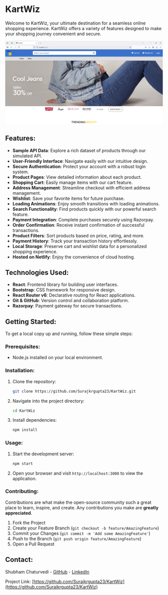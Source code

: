 

# KartWiz

Welcome to KartWiz, your ultimate destination for a seamless online shopping experience. KartWiz offers a variety of features designed to make your shopping journey convenient and secure.



![KartWiz_ss1](https://github.com/Surajkrgupta23/KartWiz/blob/main/public/KartWiz_ss1.png)





## Features:

- **Sample API Data**: Explore a rich dataset of products through our simulated API.
- **User-Friendly Interface**: Navigate easily with our intuitive design.
- **Secure Authentication**: Protect your account with a robust login system.
- **Product Pages**: View detailed information about each product.
- **Shopping Cart**: Easily manage items with our cart feature.
- **Address Management**: Streamline checkout with efficient address management.
- **Wishlist**: Save your favorite items for future purchase.
- **Loading Animations**: Enjoy smooth transitions with loading animations.
- **Search Functionality**: Find products quickly with our powerful search feature.
- **Payment Integration**: Complete purchases securely using Razorpay.
- **Order Confirmation**: Receive instant confirmation of successful transactions.
- **Product Filters**: Sort products based on price, rating, and more.
- **Payment History**: Track your transaction history effortlessly.
- **Local Storage**: Preserve cart and wishlist data for a personalized shopping experience.
- **Hosted on Netlify**: Enjoy the convenience of cloud hosting.

## Technologies Used:

- **React**: Frontend library for building user interfaces.
- **Bootstrap**: CSS framework for responsive design.
- **React Router v6**: Declarative routing for React applications.
- **Git & GitHub**: Version control and collaboration platform.
- **Razorpay**: Payment gateway for secure transactions.

## Getting Started:

To get a local copy up and running, follow these simple steps:

### Prerequisites:

- Node.js installed on your local environment.

### Installation:

1. Clone the repository:

   ```bash
   git clone https://github.com/Surajkrgupta23/KartWiz.git
   ```

2. Navigate into the project directory:

   ```bash
   cd KartWiz
   ```

3. Install dependencies:

   ```bash
   npm install
   ```

### Usage:

1. Start the development server:

   ```bash
   npm start
   ```

2. Open your browser and visit `http://localhost:3000` to view the application.

### Contributing:

Contributions are what make the open-source community such a great place to learn, inspire, and create. Any contributions you make are **greatly appreciated**.

1. Fork the Project
2. Create your Feature Branch (`git checkout -b feature/AmazingFeature`)
3. Commit your Changes (`git commit -m 'Add some AmazingFeature'`)
4. Push to the Branch (`git push origin feature/AmazingFeature`)
5. Open a Pull Request

## Contact:

Shubham Chaturvedi - [GitHub](https://github.com/Surajkrgupta23) - [LinkedIn](https://www.linkedin.com/in/suraj-kr-gupta/)

Project Link: [https://github.com/Surajkrgupta23/KartWiz](https://github.com/Surajkrgupta23/KartWiz)

